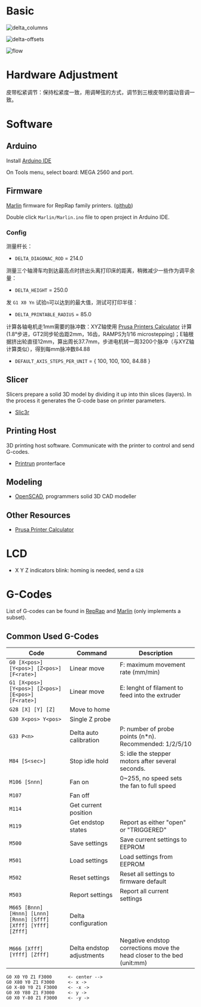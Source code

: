 # Basic

![delta_columns](ref/delta_columns.jpg)

![delta-offsets](ref/delta-offsets.png)

![flow](ref/flow.jpg)

# Hardware Adjustment

皮带松紧调节：保持松紧度一致，用调琴弦的方式，调节到三根皮带的震动音调一致。

# Software

## Arduino

Install [Arduino IDE](https://www.arduino.cc/)

On Tools menu, select board: MEGA 2560 and port. 

## Firmware

[Marlin](http://marlinfw.org/) firmware for RepRap family printers. ([github](https://github.com/MarlinFirmware/Marlin))

Double click `Marlin/Marlin.ino` file to open project in Arduino IDE.

### Config

测量杆长：

* `DELTA_DIAGONAC_ROD` = 214.0

测量三个轴滑车均到达最高点时挤出头离打印床的距离，稍微减少一些作为调平余量：

* `DELTA_HEIGHT` = 250.0

发 `G1 X0 Yn` 试验`n`可以达到的最大值，测试可打印半径：

- `DELTA_PRINTABLE_RADIUS` = 85.0

计算各轴电机走1mm需要的脉冲数：XYZ轴使用 [Prusa Printers Calculator](https://www.prusaprinters.org/calculator/) 计算(1.8°步进，GT2同步轮齿距2mm，16齿，RAMPS为1/16 microstepping)；E轴根据挤出轮直径12mm，算出周长37.7mm，步进电机转一周3200个脉冲（与XYZ轴计算类似），得到每mm脉冲数84.88

* `DEFAULT_AXIS_STEPS_PER_UNIT` = { 100, 100, 100, 84.88 }

## Slicer 

Slicers prepare a solid 3D model by dividing it up into thin slices (layers). In the process it generates the G-code base on printer parameters.

* [Slic3r](http://slic3r.org/)

## Printing Host

3D printing host software. Communicate with the printer to control and send G-codes.

* [Printrun](https://github.com/kliment/Printrun) pronterface

## Modeling

* [OpenSCAD](http://www.openscad.org/), programmers solid 3D CAD modeller

## Other Resources

* [Prusa Printer Calculator](https://www.prusaprinters.org/calculator/)

# LCD

* X Y Z indicators blink: homing is needed, send a `G28`

# G-Codes

List of G-codes can be found in [RepRap](http://reprap.org/wiki/G-code) and [Marlin](http://marlinfw.org/meta/gcode/) (only implements a subset).

## Common Used G-Codes

| Code                                     | Command                   | Description                              |
| ---------------------------------------- | ------------------------- | ---------------------------------------- |
| `G0 [X<pos>] [Y<pos>] [Z<pos>] [F<rate>]` | Linear move               | F: maximum movement rate (mm/min)        |
| `G1 [X<pos>] [Y<pos>] [Z<pos>] [E<pos>] [F<rate>]` | Linear move               | E: lenght of filament to feed into the extruder |
| `G28 [X] [Y] [Z]`                        | Move to home              |                                          |
| `G30 X<pos> Y<pos>`                      | Single Z probe            |                                          |
| `G33 P<n>`                               | Delta auto calibration    | P: number of probe points (n*n). Recommended: 1/2/5/10 |
| `M84 [S<sec>]`                           | Stop idle hold            | S: idle the stepper motors after several seconds. |
| `M106 [Snnn]`                            | Fan on                    | 0~255, no speed sets the fan to full speed |
| `M107`                                   | Fan off                   |                                          |
| `M114`                                   | Get current position      |                                          |
| `M119`                                   | Get endstop states        | Report as either "open" or "TRIGGERED"   |
| `M500`                                   | Save settings             | Save current settings to EEPROM          |
| `M501`                                   | Load settings             | Load settings from EEPROM                |
| `M502`                                   | Reset settings            | Reset all settings to firmware default   |
| `M503`                                   | Report settings           | Report all current settings              |
| `M665 [Bnnn] [Hnnn] [Lnnn] [Rnnn] [Sfff] [Xfff] [Yfff] [Zfff]` | Delta configuration       |                                          |
| `M666 [Xfff] [Yfff] [Zfff]`              | Delta endstop adjustments | Negative endstop corrections move the head closer to the bed (unit:mm) |

```
G0 X0 Y0 Z1 F3000      <- center -->
G0 X80 Y0 Z1 F3000     <- x ->
G0 X-80 Y0 Z1 F3000    <- -x ->
G0 X0 Y80 Z1 F3000     <- y ->
G0 X0 Y-80 Z1 F3000    <- -y ->
```